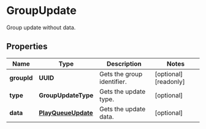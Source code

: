 

# GroupUpdate

Group update without data.

## Properties

| Name | Type | Description | Notes |
|------------ | ------------- | ------------- | -------------|
|**groupId** | **UUID** | Gets the group identifier. |  [optional] [readonly] |
|**type** | **GroupUpdateType** | Gets the update type. |  [optional] |
|**data** | [**PlayQueueUpdate**](PlayQueueUpdate.md) | Gets the update data. |  [optional] |




